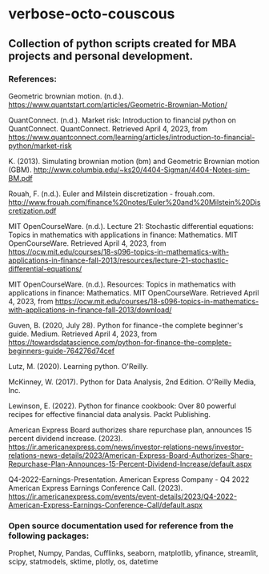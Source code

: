 # verbose-octo-couscous
## Collection of python scripts created for MBA projects and personal development.

### References:

Geometric brownian motion. (n.d.). https://www.quantstart.com/articles/Geometric-Brownian-Motion/

QuantConnect. (n.d.). Market risk: Introduction to financial python on QuantConnect. QuantConnect. Retrieved April 4, 2023, from https://www.quantconnect.com/learning/articles/introduction-to-financial-python/market-risk 

K. (2013). Simulating brownian motion (bm) and Geometric Brownian motion (GBM). http://www.columbia.edu/~ks20/4404-Sigman/4404-Notes-sim-BM.pdf

Rouah, F. (n.d.). Euler and Milstein discretization - frouah.com. http://www.frouah.com/finance%20notes/Euler%20and%20Milstein%20Discretization.pdf

MIT OpenCourseWare. (n.d.). Lecture 21: Stochastic differential equations: Topics in mathematics with applications in finance: Mathematics. MIT OpenCourseWare. Retrieved April 4, 2023, from https://ocw.mit.edu/courses/18-s096-topics-in-mathematics-with-applications-in-finance-fall-2013/resources/lecture-21-stochastic-differential-equations/ 

MIT OpenCourseWare. (n.d.). Resources: Topics in mathematics with applications in finance: Mathematics. MIT OpenCourseWare. Retrieved April 4, 2023, from https://ocw.mit.edu/courses/18-s096-topics-in-mathematics-with-applications-in-finance-fall-2013/download/ 

Guven, B. (2020, July 28). Python for finance - the complete beginner's guide. Medium. Retrieved April 4, 2023, from https://towardsdatascience.com/python-for-finance-the-complete-beginners-guide-764276d74cef 

Lutz, M. (2020). Learning python. O'Reilly. 

McKinney, W. (2017). Python for Data Analysis, 2nd Edition. O'Reilly Media, Inc. 

Lewinson, E. (2022). Python for finance cookbook: Over 80 powerful recipes for effective financial data analysis. Packt Publishing.

American Express Board authorizes share repurchase plan, announces 15 percent dividend increase. (2023). https://ir.americanexpress.com/news/investor-relations-news/investor-relations-news-details/2023/American-Express-Board-Authorizes-Share-Repurchase-Plan-Announces-15-Percent-Dividend-Increase/default.aspx

Q4-2022-Earnings-Presentation. American Express Company - Q4 2022 American Express Earnings Conference Call. (2023). https://ir.americanexpress.com/events/event-details/2023/Q4-2022-American-Express-Earnings-Conference-Call/default.aspx 

### Open source documentation used for reference from the following packages: 

Prophet, Numpy, Pandas, Cufflinks, seaborn, matplotlib, yfinance, streamlit, scipy, statmodels, sktime, plotly, os, datetime
